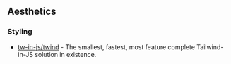 ## Aesthetics

### Styling

- [tw-in-js/twind](https://github.com/tw-in-js/twind) - The smallest, fastest, most feature complete Tailwind-in-JS solution in existence. 

